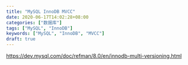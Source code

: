 ```yaml
---
title: "MySQL InnoDB MVCC"
date: 2020-06-17T14:02:28+08:00
categories: ["数据库"]
tags: ["MySQL", "InnoDB"]
keywords: ["MySQL", "InnoDB", "MVCC"]
draft: true
---
```


https://dev.mysql.com/doc/refman/8.0/en/innodb-multi-versioning.html
